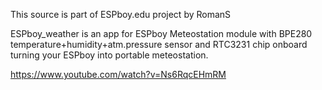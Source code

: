 This source is part of ESPboy.edu project by RomanS 

ESPboy_weather is an app for ESPboy Meteostation module with BPE280 temperature+humidity+atm.pressure sensor and RTC3231 chip onboard turning your ESPboy into portable meteostation. 

https://www.youtube.com/watch?v=Ns6RqcEHmRM
